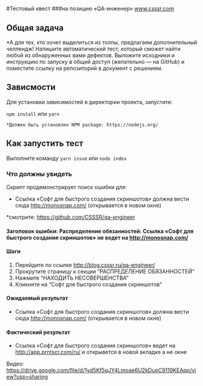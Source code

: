 # 
  #Тестовый квест
  ###на позицию «QA-инженер»
  www.csssr.com

## Общая задача

*А для тех, кто хочет выделиться из толпы, предлагаем дополнительный челлендж! 
Напишите автоматический тест, который сможет найти любой из обнаруженных вами дефектов. 
Выложите исходники и инструкцию по запуску в общий доступ (желательно — на GitHub) и 
поместите ссылку на репозиторий в документ с решением. 

## Зависмости

Для установки зависимостей в директории проекта, запустите:

`npm install` или  `yarn`
  ```
 *Должен быть установлен NPM package: https://nodejs.org/
 ```
## Как запустить тест

Выполните команду `yarn issue` или `node index`


### Что должны увидеть

Скрипт продемонстрирует поиск ошибки для:
- Ссылка «Софт для быстрого создания скриншотов» должна вести сюда http://monosnap.com/ (открывается в новом окне)


*смотрите: https://github.com/CSSSR/qa-engineer


#### Заголовок ошибки: Распределение обязанностей: Ссылка «Софт для быстрого создания скриншотов» не ведет на http://monosnap.com/
  
####  Шаги
  1. Перейдите по ссылке http://blog.csssr.ru/qa-engineer/
  2. Прокрутите страницу к секции “РАСПРЕДЕЛЕНИЕ ОБЯЗАННОСТЕЙ”
  3. Нажмите “НАХОДИТЬ НЕСОВЕРШЕНСТВА”
  4. Кликните на “Софт для быстрого создания скриншотов”
  
#### Ожидаемый результат
- Ссылка «Софт для быстрого создания скриншотов» должна вести сюда http://monosnap.com/ (открывается в новом окне)

#### Фактический результат
- Ссылка «Софт для быстрого создания скриншотов» ведет на   http://app.prntscr.com/ru/ и открывется в новой вкладке а не окне


 Видео: https://drive.google.com/file/d/1yd5Kf5qJY4Lmoae6U2kDuoC9119KEApp/view?usp=sharing
